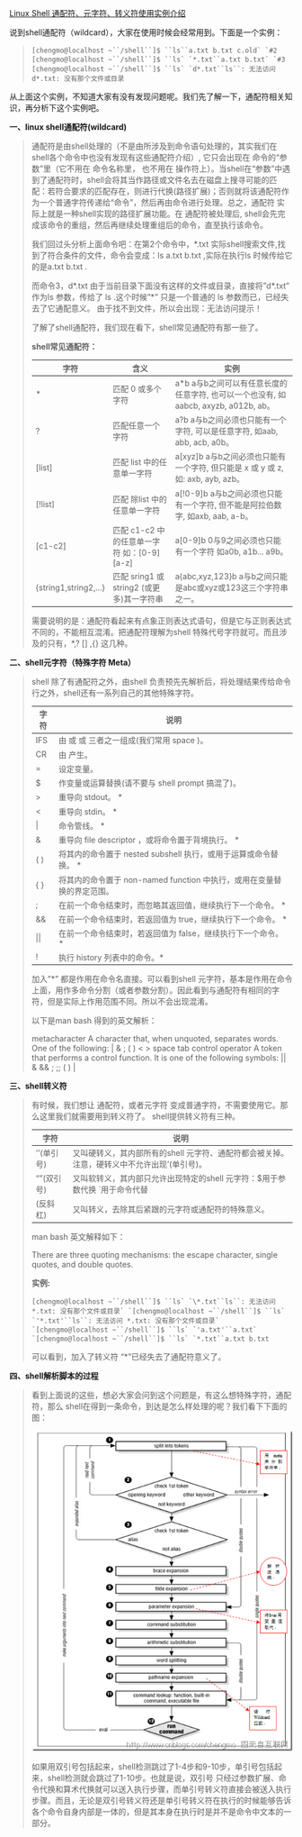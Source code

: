 [Linux Shell 通配符、元字符、转义符使用实例介绍](https://www.cnblogs.com/chengmo/archive/2010/10/17/1853344.html)

说到shell通配符（wildcard），大家在使用时候会经常用到。下面是一个实例：

>  
>
> ```
> [chengmo@localhost ~``/shell``]$ ``ls``a.txt b.txt c.old` `#2
> [chengmo@localhost ~``/shell``]$ ``ls` `*.txt``a.txt b.txt` `#3
> [chengmo@localhost ~``/shell``]$ ``ls` `d*.txt``ls``: 无法访问 d*.txt: 没有那个文件或目录
> ```

从上面这个实例，不知道大家有没有发现问题呢。我们先了解一下，通配符相关知识，再分析下这个实例吧。

**一、linux shell通配符(wildcard)**

> 通配符是由shell处理的（不是由所涉及到命令语句处理的，其实我们在shell各个命令中也没有发现有这些通配符介绍）, 它只会出现在 命令的“参数”里（它不用在 命令名称里， 也不用在 操作符上）。当shell在“参数”中遇到了通配符时，shell会将其当作路径或文件名去在磁盘上搜寻可能的匹配：若符合要求的匹配存在，则进行代换(路径扩展)；否则就将该通配符作为一个普通字符传递给“命令”，然后再由命令进行处理。总之，通配符 实际上就是一种shell实现的路径扩展功能。在 通配符被处理后, shell会先完成该命令的重组，然后再继续处理重组后的命令，直至执行该命令。
>
>  
>
> 我们回过头分析上面命令吧：在第2个命令中，*.txt 实际shell搜索文件,找到了符合条件的文件，命令会变成：ls a.txt b.txt ,实际在执行ls 时候传给它的是a.txt b.txt .
>
>  
>
> 而命令3，d*.txt 由于当前目录下面没有这样的文件或目录，直接将”d*.txt” 作为ls 参数，传给了 ls .这个时候”*” 只是一个普通的 ls 参数而已，已经失去了它通配意义。 由于找不到文件，所以会出现：无法访问提示！
>
> 了解了shell通配符，我们现在看下，shell常见通配符有那一些了。
>
> **shell常见通配符：**
>
> | **字符**              | **含义**                                    | **实例**                                                     |
> | --------------------- | ------------------------------------------- | ------------------------------------------------------------ |
> | *                     | 匹配 0 或多个字符                           | a*b a与b之间可以有任意长度的任意字符, 也可以一个也没有, 如aabcb, axyzb, a012b, ab。 |
> | ?                     | 匹配任意一个字符                            | a?b a与b之间必须也只能有一个字符, 可以是任意字符, 如aab, abb, acb, a0b。 |
> | [list]                | 匹配 list 中的任意单一字符                  | a[xyz]b  a与b之间必须也只能有一个字符, 但只能是 x 或 y 或 z, 如: axb, ayb, azb。 |
> | [!list]               | 匹配 除list 中的任意单一字符                | a[!0-9]b a与b之间必须也只能有一个字符, 但不能是阿拉伯数字, 如axb, aab, a-b。 |
> | [c1-c2]               | 匹配 c1-c2 中的任意单一字符 如：[0-9] [a-z] | a[0-9]b 0与9之间必须也只能有一个字符 如a0b, a1b... a9b。     |
> | {string1,string2,...} | 匹配 sring1 或 string2 (或更多)其一字符串   | a{abc,xyz,123}b  a与b之间只能是abc或xyz或123这三个字符串之一。 |
>
>  
>
> 需要说明的是：通配符看起来有点象正则表达式语句，但是它与正则表达式不同的，不能相互混淆。把通配符理解为shell 特殊代号字符就可。而且涉及的只有，*,? [] ,{} 这几种。

 

 

**二、shell元字符（特殊字符 Meta）**

> shell 除了有通配符之外，由shell 负责预先先解析后，将处理结果传给命令行之外，shell还有一系列自己的其他特殊字符。
>
> | 字符 | 说明                                                         |
> | ---- | ------------------------------------------------------------ |
> | IFS  | 由 <space> 或 <tab> 或 <enter> 三者之一组成(我们常用 space )。 |
> | CR   | 由 <enter> 产生。                                            |
> | =    | 设定变量。                                                   |
> | $    | 作变量或运算替换(请不要与 shell prompt 搞混了)。             |
> | >    | 重导向 stdout。 *                                            |
> | <    | 重导向 stdin。 *                                             |
> | \|   | 命令管线。 *                                                 |
> | &    | 重导向 file descriptor ，或将命令置于背境执行。 *            |
> | ( )  | 将其内的命令置于 nested subshell 执行，或用于运算或命令替换。 * |
> | { }  | 将其内的命令置于 non-named function 中执行，或用在变量替换的界定范围。 |
> | ;    | 在前一个命令结束时，而忽略其返回值，继续执行下一个命令。 *   |
> | &&   | 在前一个命令结束时，若返回值为 true，继续执行下一个命令。 *  |
> | \|\| | 在前一个命令结束时，若返回值为 false，继续执行下一个命令。 * |
> | !    | 执行 history 列表中的命令。*                                 |
>
> 加入”*” 都是作用在命令名直接。可以看到shell 元字符，基本是作用在命令上面，用作多命令分割（或者参数分割）。因此看到与通配符有相同的字符，但是实际上作用范围不同。所以不会出现混淆。
>
>  
>
> 以下是man bash 得到的英文解析：
>
> metacharacter
>        A character that, when unquoted, separates words. One of the following:
>        | & ; ( ) < > space tab
> control operator
>        A token that performs a control function. It is one of the following symbols:
>        || & && ; ;; ( ) | <newline>
>
>  

**三、shell转义符**

> 有时候，我们想让 通配符，或者元字符 变成普通字符，不需要使用它。那么这里我们就需要用到转义符了。 shell提供转义符有三种。
>
> | 字符       | 说明                                                         |
> | ---------- | ------------------------------------------------------------ |
> | ‘’(单引号) | 又叫硬转义，其内部所有的shell 元字符、通配符都会被关掉。注意，硬转义中不允许出现’(单引号)。 |
> | “”(双引号) | 又叫软转义，其内部只允许出现特定的shell 元字符：$用于参数代换 `用于命令代替 |
> | \(反斜杠)  | 又叫转义，去除其后紧跟的元字符或通配符的特殊意义。           |
>
> man bash 英文解释如下：
>
> There are three quoting mechanisms: the escape character, single quotes, and double quotes.
>
> **实例:**
>
>  
>
> ```
> [chengmo@localhost ~``/shell``]$ ``ls` `\*.txt``ls``: 无法访问 *.txt: 没有那个文件或目录` `[chengmo@localhost ~``/shell``]$ ``ls` `'*.txt'``ls``: 无法访问 *.txt: 没有那个文件或目录` `[chengmo@localhost ~``/shell``]$ ``ls` `'a.txt'``a.txt` `[chengmo@localhost ~``/shell``]$ ``ls` `*.txt``a.txt b.txt
> ```
>
>  
>
> 可以看到，加入了转义符 “*”已经失去了通配符意义了。

**四、shell解析脚本的过程**

> 看到上面说的这些，想必大家会问到这个问题是，有这么想特殊字符，通配符，那么 shell在得到一条命令，到达是怎么样处理的呢？我们看下下面的图：
>
> [![1](shell%E9%80%9A%E9%85%8D%E7%AC%A6,%E5%85%83%E5%AD%97%E7%AC%A6,%E8%BD%AC%E4%B9%89%E7%AC%A6-imgs/1_thumb.png)](http://images.cnblogs.com/cnblogs_com/chengmo/WindowsLiveWriter/LinuxShell_142B8/1_2.png)
>
> 如果用双引号包括起来，shell检测跳过了1-4步和9-10步，单引号包括起来，shell检测就会跳过了1-10步。也就是说，双引号 只经过参数扩展、命令代换和算术代换就可以送入执行步骤，而单引号转义符直接会被送入执行步骤。而且，无论是双引号转义符还是单引号转义符在执行的时候能够告诉各个命令自身内部是一体的，但是其本身在执行时是并不是命令中文本的一部分。